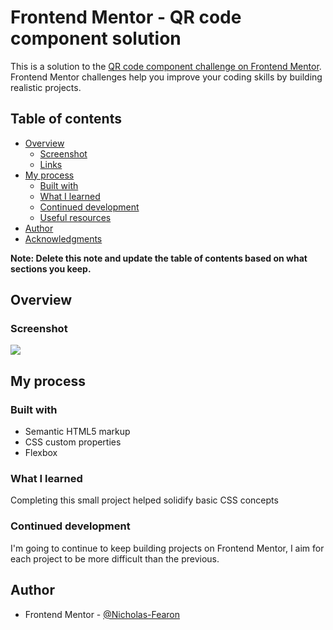 # Frontend Mentor - QR code component solution

This is a solution to the [QR code component challenge on Frontend Mentor](https://www.frontendmentor.io/challenges/qr-code-component-iux_sIO_H). Frontend Mentor challenges help you improve your coding skills by building realistic projects. 

## Table of contents

- [Overview](#overview)
  - [Screenshot](#screenshot)
  - [Links](#links)
- [My process](#my-process)
  - [Built with](#built-with)
  - [What I learned](#what-i-learned)
  - [Continued development](#continued-development)
  - [Useful resources](#useful-resources)
- [Author](#author)
- [Acknowledgments](#acknowledgments)

**Note: Delete this note and update the table of contents based on what sections you keep.**

## Overview

### Screenshot


![](./images/screenshot%20.jpg)


## My process

### Built with

- Semantic HTML5 markup
- CSS custom properties
- Flexbox

### What I learned

Completing this small project helped solidify basic CSS concepts

### Continued development

I'm going to continue to keep building projects on Frontend Mentor, I aim for each project to be more difficult than the previous.


## Author

- Frontend Mentor - [@Nicholas-Fearon](https://www.frontendmentor.io/profile/Nicholas-Fearon)


